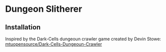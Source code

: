# Dungeon Slitherer

## Installation

Inspired by the Dark-Cells dungeoun crawler game created by Devin Stowe: [mtuopensource/Dark-Cells-Dungeoun-Crawler](https://github.com/mtuopensource/Dark-Cells-Dungeon-Crawler "Dark-Cells")
